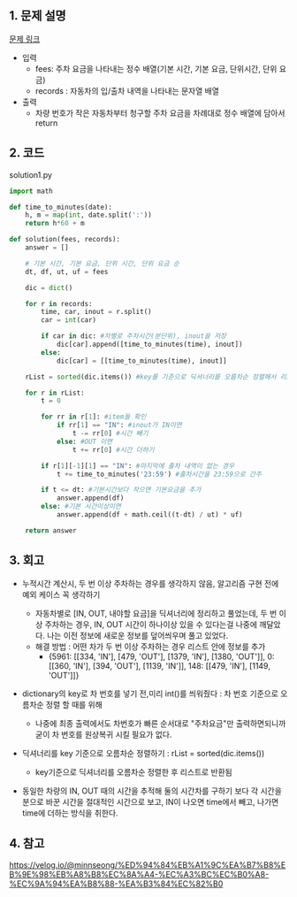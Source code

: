 ## 1. 문제 설명

[문제 링크](https://programmers.co.kr/learn/courses/30/lessons/92341)

- 입력
  - fees: 주차 요금을 나타내는 정수 배열(기본 시간, 기본 요금, 단위시간, 단위 요금)
  - records : 자동차의 입/출차 내역을 나타내는 문자열 배열
- 출력
  - 차량 번호가 작은 자동차부터 청구할 주차 요금을 차례대로 정수 배열에 담아서 return

## 2. 코드

solution1.py

```python
import math

def time_to_minutes(date):
    h, m = map(int, date.split(':'))
    return h*60 + m

def solution(fees, records):
    answer = []

    # 기본 시간, 기본 요금, 단위 시간, 단위 요금 순
    dt, df, ut, uf = fees

    dic = dict()

    for r in records:
        time, car, inout = r.split()
        car = int(car)

        if car in dic: #차별로 주차시간(분단위), inout을 저장
            dic[car].append([time_to_minutes(time), inout])
        else:
            dic[car] = [[time_to_minutes(time), inout]]

    rList = sorted(dic.items()) #key를 기준으로 딕셔너리를 오름차순 정렬해서 리스트로 반환

    for r in rList:
        t = 0

        for rr in r[1]: #item들 확인
            if rr[1] == "IN": #inout가 IN이면
                t -= rr[0] #시간 빼기
            else: #OUT 이면
                t += rr[0] #시간 더하기

        if r[1][-1][1] == "IN": #마지막에 출차 내역이 없는 경우
            t += time_to_minutes('23:59') #출차시간을 23:59으로 간주

        if t <= dt: #기본시간보다 작으면 기본요금을 추가
            answer.append(df)
        else: #기본 시간이상이면
            answer.append(df + math.ceil((t-dt) / ut) * uf)

    return answer
```

## 3. 회고

- 누적시간 계산시, 두 번 이상 주차하는 경우를 생각하지 않음, 알고리즘 구현 전에 예외 케이스 꼭 생각하기

  - 자동차별로 [IN, OUT, 내야할 요금]을 딕셔너리에 정리하고 풀었는데, 두 번 이상 주차하는 경우, IN, OUT 시간이 하나이상 있을 수 있다는걸 나중에 깨달았다. 나는 이전 정보에 새로운 정보를 덮어씌우며 풀고 있었다.
  - 해결 방법 : 어떤 차가 두 번 이상 주차하는 경우 리스트 안에 정보를 추가
    - {5961: [[334, 'IN'], [479, 'OUT'], [1379, 'IN'], [1380, 'OUT']], 0: [[360, 'IN'], [394, 'OUT'], [1139, 'IN']], 148: [[479, 'IN'], [1149, 'OUT']]}

- dictionary의 key로 차 번호를 넣기 전,미리 int()를 씌워줬다 : 차 번호 기준으로 오름차순 정렬 할 때를 위해

  - 나중에 최종 출력에서도 차번호가 빠른 순서대로 "주차요금"만 출력하면되니까 굳이 차 번호를 원상복귀 시킬 필요가 없다.

- 딕셔너리를 key 기준으로 오름차순 정렬하기 : rList = sorted(dic.items())

  - key기준으로 딕셔너리를 오름차순 정렬한 후 리스트로 반환됨

- 동일한 차량의 IN, OUT 때의 시간을 추적해 둘의 시간차를 구하기 보다 각 시간을 분으로 바꾼 시간을 절대적인 시간으로 보고, IN이 나오면 time에서 빼고, 나가면 time에 더하는 방식을 취한다.

## 4. 참고

https://velog.io/@minnseong/%ED%94%84%EB%A1%9C%EA%B7%B8%EB%9E%98%EB%A8%B8%EC%8A%A4-%EC%A3%BC%EC%B0%A8-%EC%9A%94%EA%B8%88-%EA%B3%84%EC%82%B0
